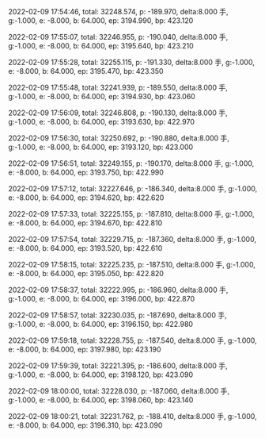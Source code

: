 2022-02-09 17:54:46, total: 32248.574, p: -189.970, delta:8.000 手, g:-1.000, e: -8.000, b: 64.000, ep: 3194.990, bp: 423.120

2022-02-09 17:55:07, total: 32246.955, p: -190.040, delta:8.000 手, g:-1.000, e: -8.000, b: 64.000, ep: 3195.640, bp: 423.210

2022-02-09 17:55:28, total: 32255.115, p: -191.330, delta:8.000 手, g:-1.000, e: -8.000, b: 64.000, ep: 3195.470, bp: 423.350

2022-02-09 17:55:48, total: 32241.939, p: -189.550, delta:8.000 手, g:-1.000, e: -8.000, b: 64.000, ep: 3194.930, bp: 423.060

2022-02-09 17:56:09, total: 32246.808, p: -190.130, delta:8.000 手, g:-1.000, e: -8.000, b: 64.000, ep: 3193.630, bp: 422.970

2022-02-09 17:56:30, total: 32250.692, p: -190.880, delta:8.000 手, g:-1.000, e: -8.000, b: 64.000, ep: 3193.120, bp: 423.000

2022-02-09 17:56:51, total: 32249.155, p: -190.170, delta:8.000 手, g:-1.000, e: -8.000, b: 64.000, ep: 3193.750, bp: 422.990

2022-02-09 17:57:12, total: 32227.646, p: -186.340, delta:8.000 手, g:-1.000, e: -8.000, b: 64.000, ep: 3194.620, bp: 422.620

2022-02-09 17:57:33, total: 32225.155, p: -187.810, delta:8.000 手, g:-1.000, e: -8.000, b: 64.000, ep: 3194.670, bp: 422.810

2022-02-09 17:57:54, total: 32229.715, p: -187.360, delta:8.000 手, g:-1.000, e: -8.000, b: 64.000, ep: 3193.520, bp: 422.610

2022-02-09 17:58:15, total: 32225.235, p: -187.510, delta:8.000 手, g:-1.000, e: -8.000, b: 64.000, ep: 3195.050, bp: 422.820

2022-02-09 17:58:37, total: 32222.995, p: -186.960, delta:8.000 手, g:-1.000, e: -8.000, b: 64.000, ep: 3196.000, bp: 422.870

2022-02-09 17:58:57, total: 32230.035, p: -187.690, delta:8.000 手, g:-1.000, e: -8.000, b: 64.000, ep: 3196.150, bp: 422.980

2022-02-09 17:59:18, total: 32228.755, p: -187.540, delta:8.000 手, g:-1.000, e: -8.000, b: 64.000, ep: 3197.980, bp: 423.190

2022-02-09 17:59:39, total: 32221.395, p: -186.600, delta:8.000 手, g:-1.000, e: -8.000, b: 64.000, ep: 3198.120, bp: 423.090

2022-02-09 18:00:00, total: 32228.030, p: -187.060, delta:8.000 手, g:-1.000, e: -8.000, b: 64.000, ep: 3198.060, bp: 423.140

2022-02-09 18:00:21, total: 32231.762, p: -188.410, delta:8.000 手, g:-1.000, e: -8.000, b: 64.000, ep: 3196.310, bp: 423.090